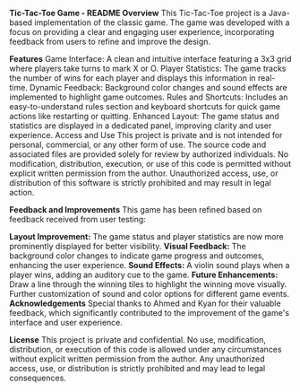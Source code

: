 **Tic-Tac-Toe Game - README
Overview**
This Tic-Tac-Toe project is a Java-based implementation of the classic game. The game was developed with a focus on providing a clear and engaging user experience, incorporating feedback from users to refine and improve the design.

**Features**
Game Interface: A clean and intuitive interface featuring a 3x3 grid where players take turns to mark X or O.
Player Statistics: The game tracks the number of wins for each player and displays this information in real-time.
Dynamic Feedback: Background color changes and sound effects are implemented to highlight game outcomes.
Rules and Shortcuts: Includes an easy-to-understand rules section and keyboard shortcuts for quick game actions like restarting or quitting.
Enhanced Layout: The game status and statistics are displayed in a dedicated panel, improving clarity and user experience.
Access and Use
This project is private and is not intended for personal, commercial, or any other form of use. The source code and associated files are provided solely for review by authorized individuals. No modification, distribution, execution, or use of this code is permitted without explicit written permission from the author. Unauthorized access, use, or distribution of this software is strictly prohibited and may result in legal action.

**Feedback and Improvements**
This game has been refined based on feedback received from user testing:

**Layout Improvement:** The game status and player statistics are now more prominently displayed for better visibility.
**Visual Feedback:** The background color changes to indicate game progress and outcomes, enhancing the user experience.
**Sound Effects:** A violin sound plays when a player wins, adding an auditory cue to the game.
**Future Enhancements:** Draw a line through the winning tiles to highlight the winning move visually. Further customization of sound and color options for different game events.
**Acknowledgements**
Special thanks to Ahmed and Kyan for their valuable feedback, which significantly contributed to the improvement of the game's interface and user experience.

**License**
This project is private and confidential. No use, modification, distribution, or execution of this code is allowed under any circumstances without explicit written permission from the author. Any unauthorized access, use, or distribution is strictly prohibited and may lead to legal consequences.

